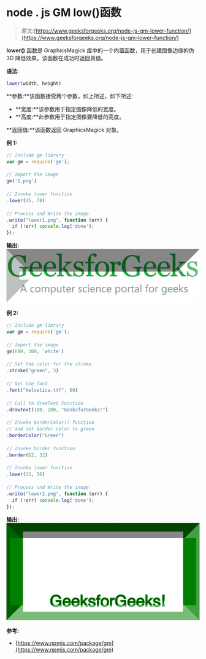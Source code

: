 # node . js GM low()函数

> 原文:[https://www.geeksforgeeks.org/node-js-gm-lower-function/](https://www.geeksforgeeks.org/node-js-gm-lower-function/)

**lower()** 函数是 GraphicsMagick 库中的一个内置函数，用于创建图像边缘的伪 3D 降低效果。该函数在成功时返回真值。

**语法:**

```js
lower(width, height)
```

**参数:**该函数接受两个参数，如上所述，如下所述:

*   **宽度:**该参数用于指定图像降低的宽度。
*   **高度:**此参数用于指定图像要降低的高度。

**返回值:**该函数返回 GraphicsMagick 对象。

**例 1:**

```js
// Include gm library
var gm = require('gm');

// Import the image
gm('1.png')

// Invoke lower function
.lower(45, 78)

// Process and Write the image
.write("lower1.png", function (err) {
  if (!err) console.log('done');
});
```

**输出:**
![](img/9c3d736e8a872e5e76d7cb3348d2ecf7.png)

**例 2:**

```js
// Include gm library
var gm = require('gm');

// Import the image
gm(600, 300, 'white')

// Set the color for the stroke
.stroke("green", 3)

// Set the font 
.font("Helvetica.ttf", 60)

// Call to drawText Function
.drawText(100, 280, "GeeksforGeeks!")

// Invoke borderColor() function
// and set border color to green
.borderColor("Green")

// Invoke border function
.border(62, 32)

// Invoke lower function
.lower(13, 56)

// Process and Write the image
.write("lower2.png", function (err) {
  if (!err) console.log('done');
});
```

**输出:**
![](img/9b0ee50ae854a0c71be54e48be1570d6.png)

**参考:**

*   [https://www.npmjs.com/package/gm](https://www.npmjs.com/package/gm)